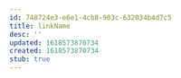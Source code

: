 ```yaml
---
id: 748724e3-e6e1-4cb8-903c-632034b4d7c5
title: linkName
desc: ''
updated: 1618573870734
created: 1618573870734
stub: true
---
```


